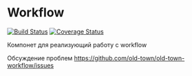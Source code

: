 # Workflow

[![Build Status](https://secure.travis-ci.org/old-town/old-town-workflow.svg?branch=dev)](https://secure.travis-ci.org/old-town/old-town-workflow)
[![Coverage Status](https://coveralls.io/repos/old-town/old-town-workflow/badge.svg?branch=dev)](https://coveralls.io/r/old-town/old-town-workflow?branch=dev)

Компонет для реализующий работу с workflow

Обсуждение проблем https://github.com/old-town/old-town-workflow/issues



